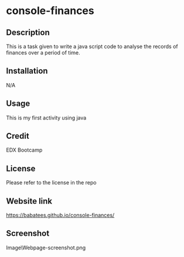 # console-finances
## Description
This is a task given to write a java script code to analyse the records of finances over a period of time.

## Installation
N/A

## Usage
This is my first activity using java

## Credit
EDX Bootcamp

## License
Please refer to the license in the repo

## Website link
https://babatees.github.io/console-finances/

## Screenshot
Image\Webpage-screenshot.png
